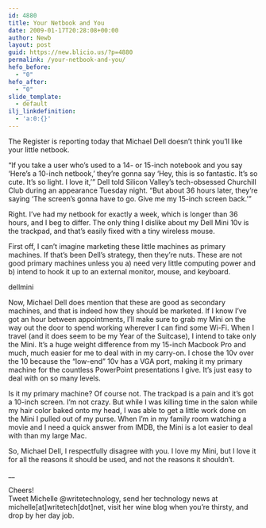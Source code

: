 ```yaml
---
id: 4880
title: Your Netbook and You
date: 2009-01-17T20:28:08+00:00
author: Newb
layout: post
guid: https://new.blicio.us/?p=4880
permalink: /your-netbook-and-you/
hefo_before:
  - "0"
hefo_after:
  - "0"
slide_template:
  - default
ilj_linkdefinition:
  - 'a:0:{}'
---
```

The Register is reporting today that Michael Dell doesn’t think you’ll like your little netbook.

“If you take a user who’s used to a 14- or 15-inch notebook and you say ‘Here’s a 10-inch netbook,’ they’re gonna say ‘Hey, this is so fantastic. It’s so cute. It’s so light. I love it,’” Dell told Silicon Valley’s tech-obsessed Churchill Club during an appearance Tuesday night. “But about 36 hours later, they’re saying ‘The screen’s gonna have to go. Give me my 15-inch screen back.’”

Right. I’ve had my netbook for exactly a week, which is longer than 36 hours, and I beg to differ. The only thing I dislike about my Dell Mini 10v is the trackpad, and that’s easily fixed with a tiny wireless mouse.

First off, I can’t imagine marketing these little machines as primary machines. If that’s been Dell’s strategy, then they’re nuts. These are not good primary machines unless you a) need very little computing power and b) intend to hook it up to an external monitor, mouse, and keyboard.

dellmini

Now, Michael Dell does mention that these are good as secondary machines, and that is indeed how they should be marketed. If I know I’ve got an hour between appointments, I’ll make sure to grab my Mini on the way out the door to spend working wherever I can find some Wi-Fi. When I travel (and it does seem to be my Year of the Suitcase), I intend to take only the Mini. It’s a huge weight difference from my 15-inch Macbook Pro and much, much easier for me to deal with in my carry-on. I chose the 10v over the 10 because the “low-end” 10v has a VGA port, making it my primary machine for the countless PowerPoint presentations I give. It’s just easy to deal with on so many levels.

Is it my primary machine? Of course not. The trackpad is a pain and it’s got a 10-inch screen. I’m not crazy. But while I was killing time in the salon while my hair color baked onto my head, I was able to get a little work done on the Mini I pulled out of my purse. When I’m in my family room watching a movie and I need a quick answer from IMDB, the Mini is a lot easier to deal with than my large Mac.

So, Michael Dell, I respectfully disagree with you. I love my Mini, but I love it for all the reasons it should be used, and not the reasons it shouldn’t.

__

Cheers!  
Tweet Michelle @writetechnology, send her technology news at michelle[at]writetech[dot]net, visit her wine blog when you’re thirsty, and drop by her day job.